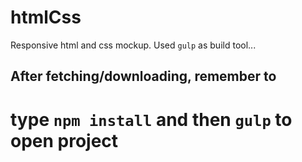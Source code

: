 # htmlCss
Responsive html and css mockup. Used `gulp` as build tool...

## After fetching/downloading, remember to
# type `npm install` and then `gulp` to open project 
